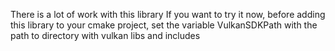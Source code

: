 There is a lot of work with this library
If you want to try it now, before adding this library to your cmake project,
set the variable VulkanSDKPath with the path to directory with vulkan libs and includes

